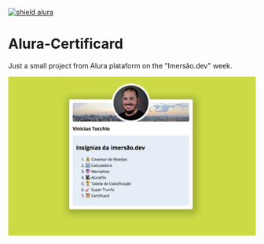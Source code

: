 [![shield alura](https://img.shields.io/badge/viniciustocchio-alura-darkblue)](https://github.com/viniciustocchio/Alura-Certificard)

# Alura-Certificard

Just a small project from Alura plataform on the "Imersão.dev" week.

<img alt="Screenshot" src="./imagens/project-image.png">

